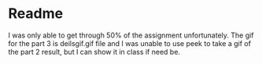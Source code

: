 # Readme

I was only able to get through 50% of the assignment unfortunately. The gif for the part 3 is deilsgif.gif file and I was unable to use peek to take a gif of the part 2 result, but I can show it in class if need be.

